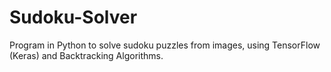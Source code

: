 # Sudoku-Solver
Program in Python to solve sudoku puzzles from images, using TensorFlow (Keras) and Backtracking Algorithms.
